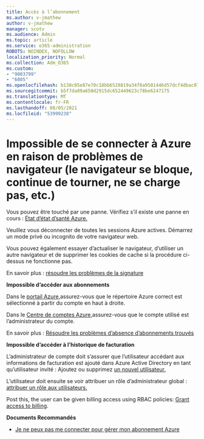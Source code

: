 ```yaml
---
title: Accès à l’abonnement
ms.author: v-jmathew
author: v-jmathew
manager: scotv
ms.audience: Admin
ms.topic: article
ms.service: o365-administration
ROBOTS: NOINDEX, NOFOLLOW
localization_priority: Normal
ms.collection: Adm_O365
ms.custom:
- "9003799"
- "6805"
ms.openlocfilehash: b138c05e87e70c18bb6528819a34f8a9501446d57dcf4dbac0734f70fbc3466b
ms.sourcegitcommit: b5f7da89a650d2915dc652449623c78be6247175
ms.translationtype: MT
ms.contentlocale: fr-FR
ms.lasthandoff: 08/05/2021
ms.locfileid: "53999238"
---
```

# <a name="unable-to-sign-in-azure-due-to-browser-issues-browser-hangs-keeps-spinning-does-not-load-etc"></a>Impossible de se connecter à Azure en raison de problèmes de navigateur (le navigateur se bloque, continue de tourner, ne se charge pas, etc.)

Vous pouvez être touché par une panne. Vérifiez s’il existe une panne en cours : [État d’état d’santé Azure.](https://status.azure.com/status/history/)

Veuillez vous déconnecter de toutes les sessions Azure actives. Démarrez un mode privé ou incognito de votre navigateur web.

Vous pouvez également essayer d’actualiser le navigateur, d’utiliser un autre navigateur et de supprimer les cookies de cache si la procédure ci-dessus ne fonctionne pas.

En savoir plus : [résoudre les problèmes de la signature](https://support.microsoft.com/help/4042961/troubleshoot-why-you-can-t-sign-in-to-manage-your-azure-subscription)

**Impossible d’accéder aux abonnements**

Dans le [portail Azure,](https://portal.azure.com/)assurez-vous que le répertoire Azure correct est sélectionné à partir du compte en haut à droite.

Dans le [Centre de comptes Azure,](https://account.windowsazure.com/Subscriptions)assurez-vous que le compte utilisé est l’administrateur du compte.

En savoir plus : [Résoudre les problèmes d’absence d’abonnements trouvés](https://docs.microsoft.com/azure/billing/billing-no-subscriptions-found?WT.mc_id=Portal-Microsoft_Azure_Support)

**Impossible d’accéder à l’historique de facturation**

L’administrateur de compte doit s’assurer que l’utilisateur accédant aux informations de facturation est ajouté dans Azure Active Directory en tant qu’utilisateur invité : Ajoutez ou supprimez [un nouvel utilisateur.](https://docs.microsoft.com/azure/active-directory/fundamentals/add-users-azure-active-directory?WT.mc_id=Portal-Microsoft_Azure_Support)

L’utilisateur doit ensuite se voir attribuer un rôle d’administrateur global : [attribuer un rôle aux utilisateurs.](https://docs.microsoft.com/azure/active-directory/fundamentals/active-directory-users-assign-role-azure-portal?WT.mc_id=Portal-Microsoft_Azure_Support)

Post this, the user can be given billing access using RBAC policies: [Grant access to billing](https://docs.microsoft.com/azure/billing/billing-manage-access?WT.mc_id=Portal-Microsoft_Azure_Support).

**Documents Recommandés**

-   [Je ne peux pas me connecter pour gérer mon abonnement Azure](https://docs.microsoft.com/azure/billing-cannot-login-subscription?WT.mc_id=Portal-Microsoft_Azure_Support)